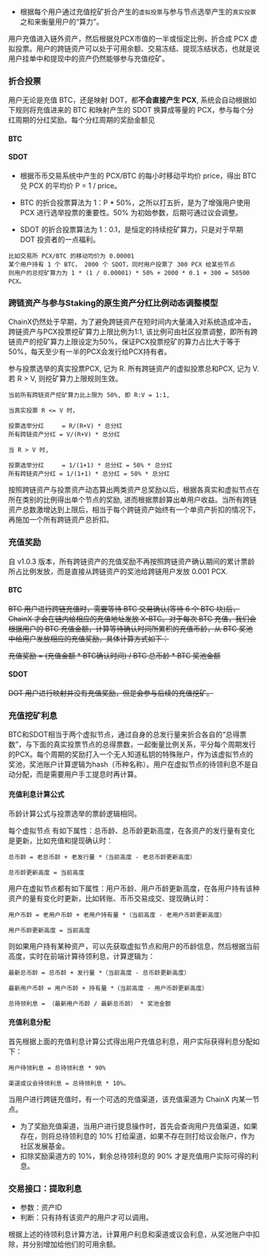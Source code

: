 - 根据每个用户通过充值挖矿折合产生的`虚拟投票`与参与节点选举产生的`真实投票`之和来衡量用户的“算力”。

用户充值进入链外资产，然后根据兑PCX市值的一半或恒定比例，折合成 PCX 虚拟投票。用户的跨链资产可以处于可用余额、交易冻结、提现冻结状态，也就是说用户挂单中和提现中的资产仍然能够参与充值挖矿。

### 折合投票

用户无论是充值 BTC，还是映射 DOT，都**不会直接产生 PCX**, 系统会自动根据如下规则将充值进来的 BTC 和映射产生的 SDOT 换算成等量的 PCX，参与每个分红周期的分红奖励。每个分红周期的奖励金额见

#### BTC

#### SDOT

* 根据币币交易系统中产生的 PCX/BTC 的每小时移动平均价 price，得出 BTC 兑 PCX 的平均价 P = 1 / price。

* BTC 的折合投票算法为 1：P * 50%，之所以打五折，是为了增强用户使用 PCX 进行选举投票的重要性。50% 为初始参数，后期可通过议会调整。

* SDOT 的折合投票算法为 1：0.1，是恒定的持续挖矿算力，只是对于早期 DOT 投资者的一点福利。

```
比如交易所 PCX/BTC 的移动均价为 0.00001
某个用户持有 1 个 BTC， 2000 个 SDOT，同时用户投票了 300 PCX 给某些节点
则用户的总挖矿算力为 1 * (1 / 0.00001) * 50% + 2000 * 0.1 + 300 = 50500 PCX。
```

### 跨链资产与参与Staking的原生资产分红比例动态调整模型

ChainX仍然处于早期，为了避免跨链资产在短时间内大量涌入对系统造成冲击，跨链资产与PCX投票挖矿算力上限比例为1:1, 该比例可由社区投票调整，即所有跨链资产的挖矿算力上限设定为50%，保证PCX投票挖矿的算力占比大于等于50%，每天至少有一半的PCX会发行给PCX持有者。

参与投票选举的真实投票PCX, 记为 R. 所有跨链资产的虚拟投票总和PCX, 记为 V. 若 R > V, 则挖矿算力上限规则生效。

```
当前所有跨链资产挖矿算力比上限为 50%, 即 R:V = 1:1,

当真实投票 R <= V 时，

投票选举分红     = R/(R+V) * 总分红
所有跨链资产分红 = V/(R+V) * 总分红

当 R > V 时,

投票选举分红     = 1/(1+1) * 总分红 = 50% * 总分红
所有跨链资产分红 = 1/(1+1) * 总分红 = 50% * 总分红
```

按照跨链资产与投票资产动态算出两类资产总奖励以后，根据各真实和虚拟节点在所在类别的比例得出单个节点的奖励, 进而根据票龄算出单用户收益。当所有跨链资产总数激增达到上限后，相当于每个跨链资产始终有一个单资产折扣的情况下，再施加一个所有跨链资产总折扣。

### 充值奖励

自 v1.0.3 版本，所有跨链资产的充值奖励不再按照跨链资产确认期间的累计票龄所占比例发放，而是直接从跨链资产的奖池给跨链用户发放 0.001 PCX.

#### BTC

~~BTC 用户进行跨链充值时，需要等待 BTC 交易确认(等待 6 个 BTC 块)后，ChainX 才会在链内给相应的充值地址发放 X-BTC。对于每次 BTC 充值，我们会根据用户的 BTC 充值金额，计算等待确认时间所累积的充值币龄，从 BTC 奖池中给用户发放相应的充值奖励，具体计算方式如下：~~

~~充值奖励 = (充值金额 * BTC确认时间) / BTC 总币龄 * BTC 奖池金额~~

#### SDOT

~~DOT 用户进行映射并没有充值奖励，但是会参与后续的充值挖矿。~~

### 充值挖矿利息

BTC和SDOT相当于两个虚拟节点，通过自身的总发行量来折合各自的“总得票数”，与下面的真实投票节点的总得票数，一起衡量比例关系，平分每个周期发行的PCX。每个周期的奖励打入一个无人知道私钥的特殊账户，作为该虚拟节点的奖池，奖池账户计算逻辑为hash（币种名称）。用户在虚拟节点的待领利息不是自动分配，而是需要用户手工提息时再计算。

#### 充值利息计算公式

币龄计算公式与投票选举的票龄逻辑相同。

每个虚拟节点 有如下属性：总币龄、总币龄更新高度，在各资产的发行量有变化是更新，比如充值和提现确认时：

```
总币龄 = 老总币龄 + 老发行量 *（当前高度 - 老总币龄更新高度）

总币龄更新高度 = 当前高度
```

用户在虚拟节点都有如下属性：用户币龄、用户币龄更新高度，在各用户持有该种资产的量有变化时更新，比如转账、币币交易成交、提现确认时：

```
用户币龄 = 老用户币龄 + 老用户持有量 *（当前高度 - 老用户币龄更新高度）

用户币龄更新高度 = 当前高度
```

则如果用户持有某种资产，可以先获取虚拟节点和用户的币龄信息，然后根据当前高度，实时在前端计算待领利息，计算逻辑为：

```
最新总币龄 = 总币龄 + 发行量 *（当前高度 - 总币龄更新高度）

最新用户币龄 = 用户币龄 + 持有量 *（当前高度 - 用户币龄更新高度）

总待领利息 = （最新用户币龄 / 最新总币龄） * 奖池金额
```

#### 充值利息分配

首先根据上面的充值利息计算公式得出用户充值总利息，用户实际获得利息分配如下：

```
用户待领利息 = 总待领利息 * 90%

渠道或议会待领利息 = 总待领利息 * 10%。
```

当用户进行跨链充值时，有一个可选的充值渠道，该充值渠道为 ChainX 内某一节点。

- 为了奖励充值渠道，当用户进行提息操作时，首先会查询用户充值渠道，如果存在，则将总待领利息的 10% 打给渠道，如果不存在则打给议会账户，作为社区发展基金。
- 扣除奖励渠道方的 10%，剩余总待领利息的 90% 才是充值用户实际可得的利息。

### 交易接口：提取利息

* 参数：资产ID
* 判断：只有持有该资产的用户才可以调用。

根据上述的待领利息计算方法，计算用户利息和渠道或议会利息，从奖池账户中扣除，并分别增加给他们的可用余额。
